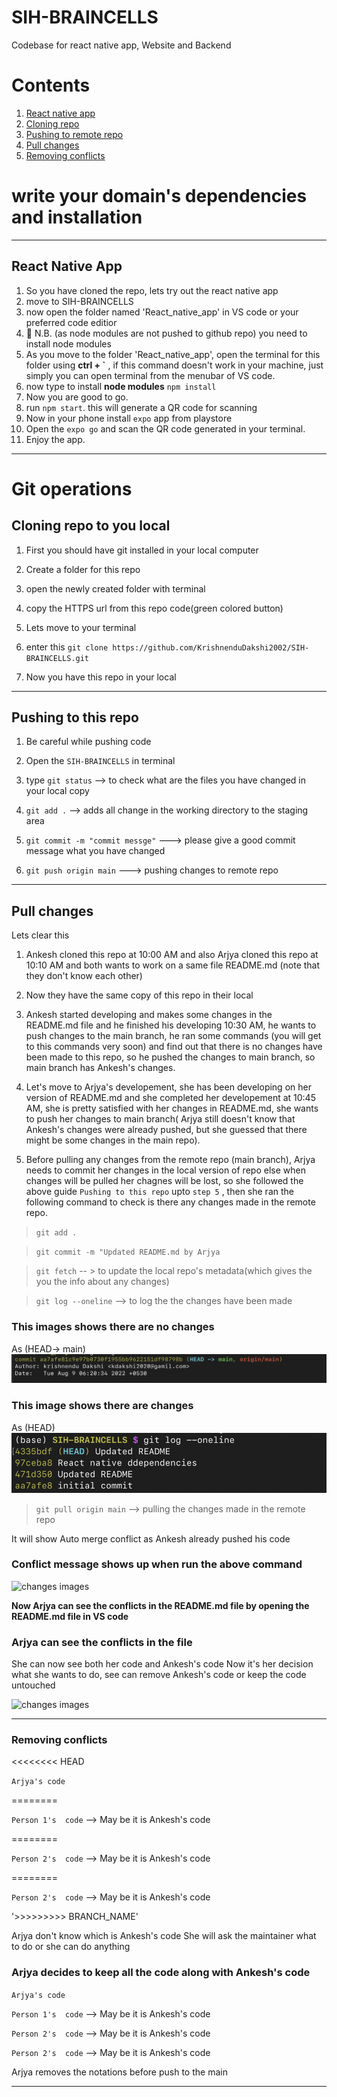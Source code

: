 # SIH-BRAINCELLS
Codebase for react native app, Website and Backend

# Contents
1. [React native app](#react-native-app)
2. [Cloning repo](#cloning-repo-to-you-local)
3. [Pushing to remote repo](#pushing-to-this-repo)
4. [Pull changes](#pull-changes)
5. [Removing conflicts](#removing-conflicts)


# write your domain's dependencies and installation

-------------------------------------------------------------------------------------------------

## React Native App

1. So you have cloned the repo, lets try out the react native app
2. move to SIH-BRAINCELLS
3. now open the folder named 'React_native_app' in VS code or your preferred code editior
4. 📒 N.B. (as node modules are not pushed to github repo) you need to install node modules
5. As you move to the folder 'React_native_app', open the terminal for this folder using **ctrl + `** , if this command doesn't work in your machine, just simply you can open terminal from the menubar of VS code.
6. now type to install **node modules** `npm install`
7. Now you are good to go.
8. run `npm start`. this will generate a QR code for scanning
9. Now in your phone install `expo` app from playstore
10. Open the `expo go` and scan the QR code generated in your terminal.
11. Enjoy the app.

-------------------------------------------------------------------------------------------------









# Git operations

## Cloning repo to you local

1. First you should have git installed in your local computer

2. Create a folder for this repo

3. open the newly created folder with terminal 

4. copy the HTTPS url from this repo code(green colored button)

5. Lets move to your terminal

6. enter this `git clone https://github.com/KrishnenduDakshi2002/SIH-BRAINCELLS.git`

7. Now you have this repo in your local


-------------------------------------------------------------------------------------------------


## Pushing to this repo
1. Be careful while pushing code

2. Open the `SIH-BRAINCELLS` in terminal

3. type `git status` --> to check what are the files you have changed in your local copy

4. `git add .` --> adds all change in the working directory to the staging area

5. `git commit -m "commit messge"` ---> please give a good commit message what you have changed

6. `git push origin main` ---> pushing changes to remote repo

-------------------------------------------------------------------------------------------------

## Pull changes

Lets clear this

1. Ankesh cloned this repo at 10:00 AM and
   also  Arjya cloned this repo at 10:10 AM and both wants to work on a same file README.md (note that they don't know each other)

2. Now they have the same copy of this repo in their local
3. Ankesh started developing and makes some changes in the README.md file and he finished his developing 10:30 AM, he wants to push changes to the main branch, he ran some commands (you will get to this commands very soon) and find out that there is no changes have been made to this repo, so he pushed the changes to main branch, so main branch has Ankesh's changes.

4. Let's move to Arjya's developement, she has been developing on her version of README.md and she completed her developement at 10:45 AM,
she is pretty satisfied with her changes in README.md, she wants to push her changes to main branch( Arjya still doesn't know that Ankesh's changes were already pushed, but she guessed that there might be some changes in the main repo).

5. Before pulling any changes from the remote repo (main branch), Arjya needs to commit her changes in the local version of repo else when changes will be pulled her chagnes will be lost, so she followed the above guide `Pushing to this repo` upto `step 5` , then she ran the following command to check is there any changes made in the remote repo.

> `git add .`
    
> `git commit -m "Updated README.md by Arjya`

> `git fetch` -- > to update the local repo's metadata(which gives the you the info about any changes)

> `git log --oneline` --> to log the the changes have been made

### This images shows there are no changes
As (HEAD-> main) 
![No changes images](/assets/images/No_changes.png)

### This image shows there are changes
As (HEAD)
![changes images](/assets/images/changes_in_main.png)

> `git pull origin main` --> pulling the changes made in the remote repo

It will show Auto merge conflict as Ankesh already pushed his code

### Conflict message shows up when run the above command

![changes images](/assets/images/pull_conflicts.png)

**Now Arjya can see the conflicts in the README.md file by opening the README.md file in VS code**

### Arjya can see the conflicts in the file

She can now see both her code and Ankesh's code
Now it's her decision what she wants to do, see can remove Ankesh's code or keep the code untouched

![changes images](/assets/images/Conflicts.png)

-------------------------------------------------------------------------------------------------


### Removing conflicts

<<<<<<<< HEAD  

`Arjya's code`

========

`Person 1's  code` --> May be it is Ankesh's code

========

`Person 2's  code`  --> May be it is Ankesh's code

========

`Person 2's  code`  --> May be it is Ankesh's code

'>>>>>>>>>  BRANCH_NAME'

Arjya don't know which is Ankesh's code
She will ask the maintainer what to do or she can do anything


### Arjya decides to keep all the code along with Ankesh's code


`Arjya's code`


`Person 1's  code` --> May be it is Ankesh's code



`Person 2's  code`  --> May be it is Ankesh's code


`Person 2's  code`  --> May be it is Ankesh's code


Arjya removes the notations before push to the main

-------------------------------------------------------------------------------------------------

